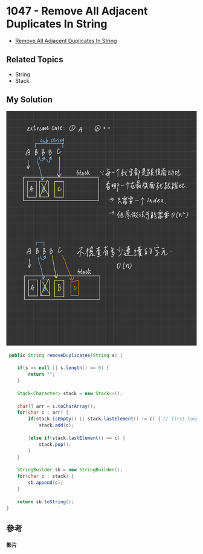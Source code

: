 # 1047 - Remove All Adjacent Duplicates In String

* [Remove All Adjacent Duplicates In String](https://leetcode.com/problems/remove-all-adjacent-duplicates-in-string/)

## Related Topics
* String 
* Stack

## My Solution
![](/images/DataStructure/1047-1.png)

```java
 public String removeDuplicates(String s) {
        
    if(s == null || s.length() == 0) {
        return "";
    }
    
    Stack<Character> stack = new Stack<>();
    
    char[] arr = s.toCharArray();
    for(char c : arr) {
        if(stack.isEmpty() || stack.lastElement() != c) { // first loop or different char
            stack.add(c);
            
        }else if(stack.lastElement() == c) {
            stack.pop();
        }
    }
    
    StringBuilder sb = new StringBuilder();
    for(char c : stack) {
        sb.append(c);
    }
    
    return sb.toString();
}
```

## 參考
#### 影片